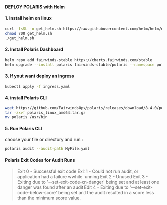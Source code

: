 #### DEPLOY POLARIS with Helm

#### 1. Install helm on linux 
```sh
curl -fsSL -o get_helm.sh https://raw.githubusercontent.com/helm/helm/main/scripts/get-helm-3
chmod 700 get_helm.sh
./get_helm.sh
```

#### 2. Install Polaris Dashboard
```sh
helm repo add fairwinds-stable https://charts.fairwinds.com/stable
helm upgrade --install polaris fairwinds-stable/polaris --namespace polaris --create-namespace
```

#### 3. If yout want deploy an ingress 
```sh
kubectl apply -f ingress.yaml 
```

#### 4. install Polaris CLI

```sh
wget https://github.com/FairwindsOps/polaris/releases/download/8.4.0/polaris_linux_amd64.tar.gz
tar -zxvf polaris_linux_amd64.tar.gz
mv polaris /usr/bin
```

#### 5. Run Polaris CLI

choose your file or directory and run :
```sh
polaris audit --audit-path MyFile.yaml
```
#### Polaris Exit Codes for Audit Runs

> Exit 0
    - Successful exit code
> Exit 1
    - Could not run audit, or application had a failure wwhile running
> Exit 2
    - Unused
> Exit 3
    - Exiting due to '--set-exit-code-on-danger' being set and at least one danger was found after an audit
> Edit 4
    - Exiting due to '--set-exit-code-below-score' being set and the audit resulted in a score less than the minimum score value.